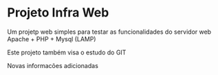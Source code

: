 # Projeto Infra Web

Um projetp web simples para testar as funcionalidades do servidor web Apache + PHP + Mysql (LAMP)

Este projeto também visa o estudo do GIT

Novas informacões adicionadas